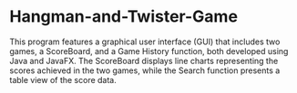 # Hangman-and-Twister-Game
This program features a graphical user interface (GUI) that includes two games, a ScoreBoard, and a Game History function, both developed using Java and JavaFX. The ScoreBoard displays line charts representing the scores achieved in the two games, while the Search function presents a table view of the score data.




